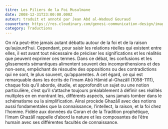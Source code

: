 ```yaml
---
titre: Les Piliers de la Foi Musulmane
date: 2008-12-31T23:00:00.000Z
auteur: traduit et annoté par Jean Abd al-Wadoud Gouraud
couverture: https://res.cloudinary.com/genesi-communication-design/image/upload/v1604655254/ihei/couvertures/publications-7_p2jwlx.jpg
category: Traductions
---
```


On n’a peut-être jamais autant débattu autour de la foi et de la raison qu’aujourd’hui. Cependant, pour saisir les relations réelles qui existent entre elles, il est avant tout nécessaire de préciser les significations et les réalités que peuvent exprimer ces termes. Dans ce débat, les confusions et les glissements sémantiques alimentent souvent des incompréhensions et des non-sens, empêchant de résoudre des oppositions ou des contradictions qui ne sont, le plus souvent, qu’apparentes. A cet égard, ce qui est remarquable dans les écrits de l’imam Abû Hâmid al-Ghazâlî (1058-1111), chaque fois qu’il aborde, étudie, et approfondit un sujet ou une notion particulière, c’est qu’il s’attache toujours préalablement à définir ses réalités multiples en en montrant les, différents aspects, sans jamais tomber dans le schématisme ou la simplification. Ainsi procède Ghazâlî avec des notions aussi fondamentales que la connaissance, l’intellect, la raison, et la foi chez l’homme. Fidèle aux données du Coran et de la Tradition prophétique, l’imam Ghazâlî rappelle d’abord la nature et les composantes de l’être humain avec ses différentes facultés de connaissance.
